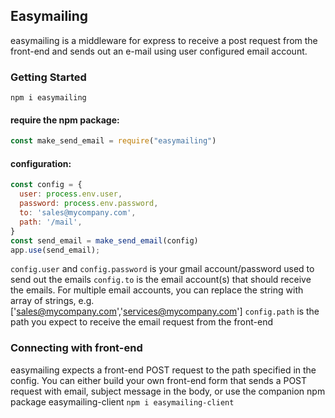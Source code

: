 ## Easymailing
easymailing is a middleware for express to receive a post request from the front-end and sends out an e-mail using user configured email account.

### Getting Started

`npm i easymailing`

#### require the npm package:
```javascript
const make_send_email = require("easymailing")
```
#### configuration:
```javascript
const config = {
  user: process.env.user,
  password: process.env.password,
  to: 'sales@mycompany.com',
  path: '/mail',
}
const send_email = make_send_email(config)
app.use(send_email);
```

`config.user` and `config.password` is your gmail account/password used to send out the emails
`config.to` is the email account(s) that should receive the emails. For multiple email accounts, you can replace the string with array of strings, e.g. ['sales@mycompany.com','services@mycompany.com']
`config.path` is the path you expect to receive the email request from the front-end

### Connecting with front-end 
easymailing expects a front-end POST request to the path specified in the config. You can either build your own front-end form that sends a POST request with email, subject message in the body, or use the companion npm package easymailing-client `npm i easymailing-client`